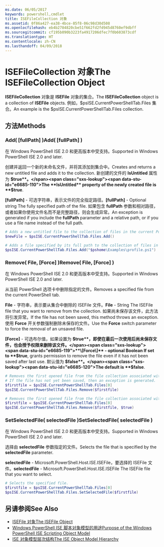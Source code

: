 ```yaml
---
ms.date: 06/05/2017
keywords: powershell,cmdlet
title: ISEFileCollection 对象
ms.assetid: 0f86a427-ea38-4bce-85f8-06c98d30d508
ms.openlocfilehash: eb4b2784820cbe51f662fd2fd945d8760ef9dbff
ms.sourcegitcommit: cf195b090b3223fa4917206dfec7f0b603873cdf
ms.translationtype: HT
ms.contentlocale: zh-CN
ms.lasthandoff: 04/09/2018
---
```

# <a name="the-isefilecollection-object"></a><span data-ttu-id="e6685-103">ISEFileCollection 对象</span><span class="sxs-lookup"><span data-stu-id="e6685-103">The ISEFileCollection Object</span></span>

<span data-ttu-id="e6685-104">**ISEFileCollection** 对象是 **ISEFile** 对象的集合。</span><span class="sxs-lookup"><span data-stu-id="e6685-104">The **ISEFileCollection** object is a collection of **ISEFile** objects.</span></span> <span data-ttu-id="e6685-105">例如，$psISE.CurrentPowerShellTab.Files 集合。</span><span class="sxs-lookup"><span data-stu-id="e6685-105">An example is the $psISE.CurrentPowerShellTab.Files collection.</span></span>

## <a name="methods"></a><span data-ttu-id="e6685-106">方法</span><span class="sxs-lookup"><span data-stu-id="e6685-106">Methods</span></span>

### <a name="add-fullpath-"></a><span data-ttu-id="e6685-107">Add\( \[fullPath\] \)</span><span class="sxs-lookup"><span data-stu-id="e6685-107">Add\( \[fullPath\] \)</span></span>

<span data-ttu-id="e6685-108">在 Windows PowerShell ISE 2.0 和更高版本中受支持。</span><span class="sxs-lookup"><span data-stu-id="e6685-108">Supported in Windows PowerShell ISE 2.0 and later.</span></span>

<span data-ttu-id="e6685-109">创建并返回一个新的未命名文件，并将其添加到集合中。</span><span class="sxs-lookup"><span data-stu-id="e6685-109">Creates and returns a new untitled file and adds it to the collection.</span></span> <span data-ttu-id="e6685-110">新创建的文件的 **IsUntitled** 属性为 **$true**。</span><span class="sxs-lookup"><span data-stu-id="e6685-110">The **IsUntitled** property of the newly created file is **$true**.</span></span>

<span data-ttu-id="e6685-111">**\[fullPath\]** - 可选字符串，表示文件的完全指定路径。</span><span class="sxs-lookup"><span data-stu-id="e6685-111">**\[fullPath\]** - Optional string The fully specified path of the file.</span></span> <span data-ttu-id="e6685-112">如果包含 **fullPath** 参数和相对路径，或者如果你使用文件名而不是完整路径，则会生成异常。</span><span class="sxs-lookup"><span data-stu-id="e6685-112">An exception is generated if you include the **fullPath** parameter and a relative path, or if you use a file name instead of the full path.</span></span>

```powershell
# Adds a new untitled file to the collection of files in the current PowerShell tab.
$newFile = $psISE.CurrentPowerShellTab.Files.Add()

# Adds a file specified by its full path to the collection of files in the current PowerShell tab.
$psISE.CurrentPowerShellTab.Files.Add("$pshome\Examples\profile.ps1")
```

### <a name="remove-file-force-"></a><span data-ttu-id="e6685-113">Remove\( File, \[Force\] \)</span><span class="sxs-lookup"><span data-stu-id="e6685-113">Remove\( File, \[Force\] \)</span></span>

<span data-ttu-id="e6685-114">在 Windows PowerShell ISE 2.0 和更高版本中受支持。</span><span class="sxs-lookup"><span data-stu-id="e6685-114">Supported in Windows PowerShell ISE 2.0 and later.</span></span>

<span data-ttu-id="e6685-115">从当前 PowerShell 选项卡中删除指定的文件。</span><span class="sxs-lookup"><span data-stu-id="e6685-115">Removes a specified file from the current PowerShell tab.</span></span>

<span data-ttu-id="e6685-116">**File** - 字符串，表示要从集合中删除的 ISEFile 文件。</span><span class="sxs-lookup"><span data-stu-id="e6685-116">**File** - String The ISEFile file that you want to remove from the collection.</span></span> <span data-ttu-id="e6685-117">如果尚未保存该文件，此方法将引发异常。</span><span class="sxs-lookup"><span data-stu-id="e6685-117">If the file has not been saved, this method throws an exception.</span></span> <span data-ttu-id="e6685-118">使用 **Force** 开关参数强制删除未保存的文件。</span><span class="sxs-lookup"><span data-stu-id="e6685-118">Use the **Force** switch parameter to force the removal of an unsaved file.</span></span>

<span data-ttu-id="e6685-119">**\[Force\]** - 可选布尔值，如果设置为 **$true**，即使在最后一次使用后尚未保存文件，也会授予权限来删除该文件。</span><span class="sxs-lookup"><span data-stu-id="e6685-119">**\[Force\]** - optional Boolean If set to **$true**, grants permission to remove the file even if it has not been saved after last use.</span></span> <span data-ttu-id="e6685-120">默认值为 **$false**。</span><span class="sxs-lookup"><span data-stu-id="e6685-120">The default is **$false**.</span></span>

```powershell
# Removes the first opened file from the file collection associated with the current PowerShell tab.
# If the file has not yet been saved, then an exception is generated.
$firstfile = $psISE.CurrentPowerShellTab.Files[0]
$psISE.CurrentPowerShellTab.Files.Remove($firstfile)

# Removes the first opened file from the file collection associated with the current PowerShell tab, even if it has not been saved.
$firstfile = $psISE.CurrentPowerShellTab.Files[0]
$psISE.CurrentPowerShellTab.Files.Remove($firstfile, $true)
```

### <a name="setselectedfile-selectedfile-"></a><span data-ttu-id="e6685-121">SetSelectedFile\( selectedFile \)</span><span class="sxs-lookup"><span data-stu-id="e6685-121">SetSelectedFile\( selectedFile \)</span></span>

<span data-ttu-id="e6685-122">在 Windows PowerShell ISE 2.0 和更高版本中受支持。</span><span class="sxs-lookup"><span data-stu-id="e6685-122">Supported in Windows PowerShell ISE 2.0 and later.</span></span>

<span data-ttu-id="e6685-123">选择由 **selectedFile** 参数指定的文件。</span><span class="sxs-lookup"><span data-stu-id="e6685-123">Selects the file that is specified by the **selectedFile** parameter.</span></span>

<span data-ttu-id="e6685-124">**selectedFile** - Microsoft.PowerShell.Host.ISE.ISEFile，要选择的 ISEFile 文件。</span><span class="sxs-lookup"><span data-stu-id="e6685-124">**selectedFile** - Microsoft.PowerShell.Host.ISE.ISEFile The ISEFile file that you want to select.</span></span>

```powershell
# Selects the specified file.
$firstfile = $psISE.CurrentPowerShellTab.Files[0]
$psISE.CurrentPowerShellTab.Files.SetSelectedFile($firstfile)
```

## <a name="see-also"></a><span data-ttu-id="e6685-125">另请参阅</span><span class="sxs-lookup"><span data-stu-id="e6685-125">See Also</span></span>

- [<span data-ttu-id="e6685-126">ISEFile 对象</span><span class="sxs-lookup"><span data-stu-id="e6685-126">The ISEFile Object</span></span>](The-ISEFile-Object.md)
- [<span data-ttu-id="e6685-127">Windows PowerShell ISE 脚本对象模型的用途</span><span class="sxs-lookup"><span data-stu-id="e6685-127">Purpose of the Windows PowerShell ISE Scripting Object Model</span></span>](Purpose-of-the-Windows-PowerShell-ISE-Scripting-Object-Model.md)
- [<span data-ttu-id="e6685-128">ISE 对象模型层次结构</span><span class="sxs-lookup"><span data-stu-id="e6685-128">The ISE Object Model Hierarchy</span></span>](The-ISE-Object-Model-Hierarchy.md)